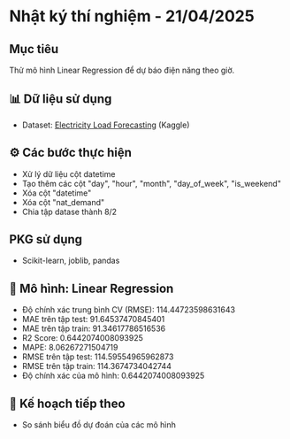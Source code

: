# Nhật ký thí nghiệm - 21/04/2025

## Mục tiêu

Thử mô hình Linear Regression để dự báo điện năng theo giờ.

## 📊 Dữ liệu sử dụng

- Dataset: [Electricity Load Forecasting](https://www.kaggle.com/datasets/saurabhshahane/electricity-load-forecasting) (Kaggle)

## ⚙️ Các bước thực hiện

- Xử lý dữ liệu cột datetime
- Tạo thêm các cột "day", "hour", "month", "day_of_week", "is_weekend"
- Xóa cột "datetime"
- Xóa cột "nat_demand"
- Chia tập datase thành 8/2

## PKG sử dụng

- Scikit-learn, joblib, pandas

## 🤖 Mô hình: Linear Regression

- Độ chính xác trung bình CV (RMSE): 114.44723598631643
- MAE trên tập test: 91.64537470845401
- MAE trên tập train: 91.34617786516536
- R2 Score: 0.6442074008093925
- MAPE: 8.06267271504719
- RMSE trên tập test: 114.59554965962873
- RMSE trên tập train: 114.3674734042744
- Độ chính xác của mô hình: 0.6442074008093925

## 📌 Kế hoạch tiếp theo

- So sánh biểu đồ dự đoán của các mô hình
